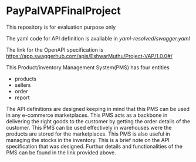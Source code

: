 # PayPalVAPFinalProject
This repository is for evaluation purpose only

The yaml code for API definition is available in _yaml-resolved/swagger.yaml_

The link for the OpenAPI specification is https://app.swaggerhub.com/apis/EshwarMuthu/Project-VAP/1.0.0#/

This Product/inventory Management System(PMS) has four entities
  - products
  - sellers
  - order
  - report

The API definitions are designed keeping in mind that this PMS can be used in any e-commerce marketplaces. This PMS acts as a backbone in delivering the right goods to the customer by getting the order details of the customer. This PMS can be used effectively in warehouses were the products are stored for the marketplaces. This PMS is also useful in managing the stocks in the inventory. This is a brief note on the API specification that was designed. Furthur details and functionalities of the PMS can be found in the link provided above.
